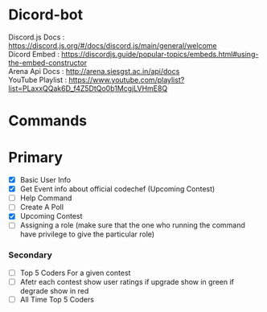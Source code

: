 # Dicord-bot
Discord.js Docs : https://discord.js.org/#/docs/discord.js/main/general/welcome
<br>
Dicord Embed : https://discordjs.guide/popular-topics/embeds.html#using-the-embed-constructor
<br>
Arena Api Docs : http://arena.siesgst.ac.in/api/docs
<br>
YouTube Playlist : https://www.youtube.com/playlist?list=PLaxxQQak6D_f4Z5DtQo0b1McgjLVHmE8Q

<h1>Commands</h1>
<h1>Primary</h1>

- [x] Basic User Info
- [x] Get Event info about official codechef (Upcoming Contest)
- [ ] Help Command
- [ ] Create A Poll
- [x] Upcoming Contest
- [ ] Assigning a role (make sure that the one who running the command have privilege to give the particular role)

<h3>Secondary</h3>

- [ ] Top 5 Coders For a given contest
- [ ] Afetr each contest show user ratings if upgrade show in green if degrade show in red
- [ ] All Time Top 5 Coders
